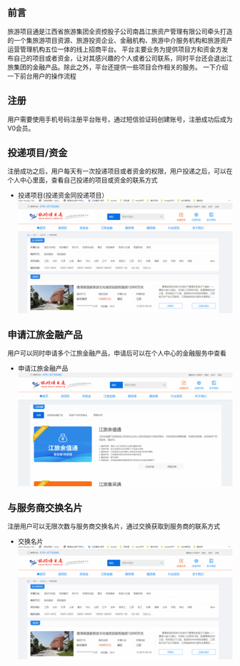 ## 前言
旅游项目通是江西省旅游集团全资控股子公司南昌江旅资产管理有限公司牵头打造的一个集旅游项目资源、旅游投资企业、金融机构、旅游中介服务机构和旅游资产运营管理机构五位一体的线上招商平台。
平台主要业务为提供项目方和资金方发布自己的项目或者资金，让对其感兴趣的个人或者公司联系，同时平台还会退出江旅集团的金融产品。除此之外，平台还提供一些项目合作相关的服务。
一下介绍一下前台用户的操作流程

## 注册
用户需要使用手机号码注册平台账号，通过短信验证码创建账号，注册成功后成为V0会员。

## 投递项目/资金
注册成功之后，用户每天有一次投递项目或者资金的权限，用户投递之后，可以在个人中心里面，查看自己投递的项目或资金的联系方式
 * 投递项目(投递资金同投递项目）
![投递项目](https://raw.githubusercontent.com/atlanteem/user_manual_admin/master/lvyoto/files/%E6%8A%95%E9%80%92%E9%A1%B9%E7%9B%AE.gif)

## 申请江旅金融产品
用户可以同时申请多个江旅金融产品，申请后可以在个人中心的金融服务中查看
 * 申请江旅金融产品
![申请江旅金融产品](https://raw.githubusercontent.com/atlanteem/user_manual_admin/master/lvyoto/files/%E7%94%B3%E8%AF%B7%E6%B1%9F%E6%97%85%E9%87%91%E8%9E%8D%E4%BA%A7%E5%93%81.gif)

## 与服务商交换名片
注册用户可以无限次数与服务商交换名片，通过交换获取到服务商的联系方式
 * 交换名片
![投递项目](https://raw.githubusercontent.com/atlanteem/user_manual_admin/master/lvyoto/files/%E6%8A%95%E9%80%92%E9%A1%B9%E7%9B%AE.gif)


